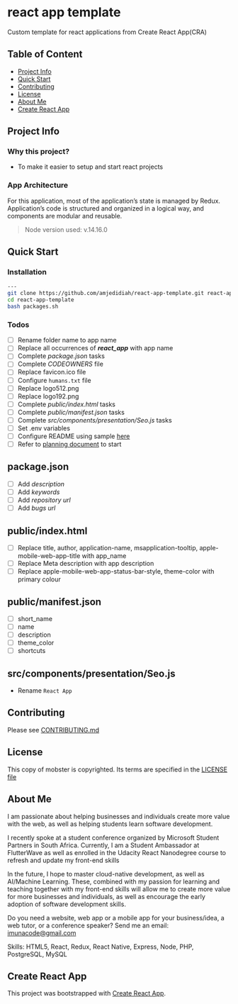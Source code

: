 # react app template

Custom template for react applications from Create React App(CRA)

## Table of Content

- [Project Info](#project-info)
- [Quick Start](#quick-start)
- [Contributing](#contributing)
- [License](#license)
- [About Me](#about-me)
- [Create React App](#create-react-app)

## Project Info

### Why this project?

- To make it easier to setup and start react projects

### App Architecture

For this application, most of the application’s state is managed by Redux.
Application’s code is structured and organized in a logical way, and components are modular and reusable.

> Node version used: v.14.16.0

## Quick Start

### Installation

```bash
---
git clone https://github.com/amjedidiah/react-app-template.git react-app-template
cd react-app-template
bash packages.sh
```

### Todos

- [ ] Rename folder name to app name
- [ ] Replace all occurrences of **_react_app_** with app name
- [ ] Complete _package.json_ tasks
- [ ] Complete _CODEOWNERS_ file
- [ ] Replace favicon.ico file
- [ ] Configure `humans.txt` file
- [ ] Replace logo512.png
- [ ] Replace logo192.png
- [ ] Complete _public/index.html_ tasks
- [ ] Complete _public/manifest.json_ tasks
- [ ] Complete _src/components/presentation/Seo.js_ tasks
- [ ] Set .env variables
- [ ] Configure README using sample [here](docs/samples/README.md)
- [ ] Refer to [planning document](docs/planning.md) to start

## package.json

- [ ] Add _description_
- [ ] Add _keywords_
- [ ] Add _repository url_
- [ ] Add _bugs url_

## public/index.html

- [ ] Replace title, author, application-name, msapplication-tooltip, apple-mobile-web-app-title with app_name
- [ ] Replace Meta description with app description
- [ ] Replace apple-mobile-web-app-status-bar-style, theme-color with primary colour

## public/manifest.json

- [ ] short_name
- [ ] name
- [ ] description
- [ ] theme_color
- [ ] shortcuts

## src/components/presentation/Seo.js

- Rename `React App`

## Contributing

Please see [CONTRIBUTING.md](docs/CONTRIBUTING.md)

## License

This copy of mobster is copyrighted. Its terms are specified in the [LICENSE file](LICENSE)

## About Me

I am passionate about helping businesses and individuals create more value with the web, as well as helping students learn software development.

I recently spoke at a student conference organized by Microsoft Student Partners in South Africa. Currently, I am a Student Ambassador at FlutterWave as well as enrolled in the Udacity React Nanodegree course to refresh and update my front-end skills

In the future, I hope to master cloud-native development, as well as AI/Machine Learning. These, combined with my passion for learning and teaching together with my front-end skills will allow me to create more value for more businesses and individuals, as well as encourage the early adoption of software development skills.

Do you need a website, web app or a mobile app for your business/idea, a web tutor, or a conference speaker?
Send me an email: imunacode@gmail.com

Skills: HTML5, React, Redux, React Native, Express, Node, PHP, PostgreSQL, MySQL

## Create React App

This project was bootstrapped with [Create React App](https://github.com/facebookincubator/create-react-app).
